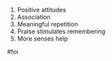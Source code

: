 1. Positive attitudes
2. Association
3. Meaningful repetition
4. Praise stimulates remembering
5. More senses help

#foi

